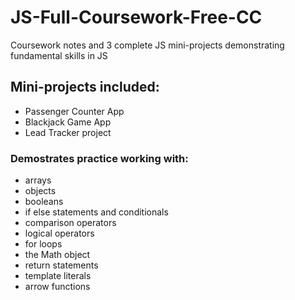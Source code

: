 # JS-Full-Coursework-Free-CC

Coursework notes and 3 complete JS mini-projects demonstrating fundamental skills in JS

## Mini-projects included:

- Passenger Counter App
- Blackjack Game App
- Lead Tracker project

### Demostrates practice working with:

- arrays
- objects
- booleans
- if else statements and conditionals
- comparison operators
- logical operators
- for loops
- the Math object
- return statements
- template literals
- arrow functions
